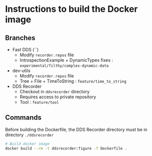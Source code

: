 # Instructions to build the Docker image

## Branches

- Fast DDS (``)
  - Modify `recorder.repos` file
  - IntrospectionExample + DynamicTypes fixes : `experimental/filthy/complex-dynamic-data`
- dev-utils
  - Modify `recorder.repos` file
  - Tree + File + TimeToString : `feature/time_to_string`
- DDS Recorder
  - Checkout in `ddsrecorder` directory
  - Requires access to private repository
  - Tool : `feature/tool`

## Commands

Before building the Dockerfile, the DDS Recorder directory must be in directory `./ddsrecorder`

```sh
# Build docker image
docker build --rm -t ddsrecorder:figure -f Dockerfile .
```
